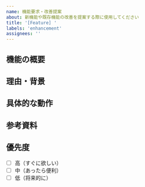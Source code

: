 ```yaml
---
name: 機能要求・改善提案
about: 新機能や既存機能の改善を提案する際に使用してください
title: '[Feature] '
labels: 'enhancement'
assignees: ''
---
```


## 機能の概要
<!-- どんな機能が欲しいか -->

## 理由・背景
<!-- なぜその機能が必要か、どんな問題を解決するか -->

## 具体的な動作
<!-- どのように動作してほしいか -->

## 参考資料
<!-- 参考になるサイトやアプリがあれば -->

## 優先度
- [ ] 高（すぐに欲しい）
- [ ] 中（あったら便利）
- [ ] 低（将来的に）